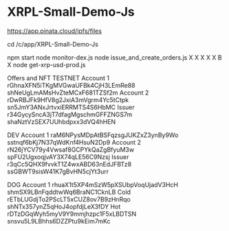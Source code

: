 # XRPL-Small-Demo-Js

https://app.pinata.cloud/ipfs/files

cd /c/app/XRPL-Small-Demo-Js

npm start
node monitor-dex.js
node issue_and_create_orders.js X X X X X B X
node get-xrp-usd-prod.js

Offers and NFT
TESTNET
Account 1
rGhnaXFN5iTKgMVGwaUFBk4CjH3LEmRe88
shNeUgLmAMsHvZteMCxF681TZSf2m
Account 2
rDwRBJFk9HfV8g2JxiA3mVgrm4Yc5tCtpk
sn5JmY3ANxJrtvxiERRMTS4S6HbMC
Issuer
r34GycySncA3jT7dfagMgschmGFFZNGS7m
shaNztVzSEX7UUhbdpxx3dVQ4hHEN

DEV
Account 1
raM6NPysMDpAtBSFqzsgJUKZxZ3ynBy9Wo
sstnqf6bKj7N37qWdKnf4HsuN2Dp9
Account 2
rN26jYCV79y4Vwsaf8GCPYkQaZgBfyuM3w
spFU2UgxoqjvAY3X74qLE56C9Nzsj
Issuer
r3qCc5QHX9fvvkT1Z4wxABD63nEdJFBTz8
ssGBWT9sisW41K7gBvHN5cjYt3urr

DOG
Account 1
rhuaX1t5XP4mSzW5pXSUbpVoqUjadV3HcH
shmSX9LBnFqddtwWq6BraNC1CknLB
Cold
rETbLUGdjTo2PScLT5xCUZ8ov7B9zHnRqo
shNTx357ynZ5qHoJ4opfdjLeX3fDY
Hot
rDTzDGqWyh5myV9Y9mmjhzpc1F5xLBDTSN
snsvu5L9LBhhs6DZZPtu9kEim7mKc
